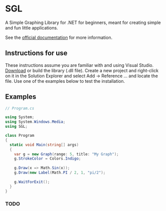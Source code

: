 # SGL
A Simple Graphing Library for .NET for beginners, meant for creating simple and fun little applications.

See the [official documentation](https://veselink1.github.io/SGL-Docs/annotated.html) for more information.

## Instructions for use
These instructions assume you are familiar with and using Visual Studio. 
[Download](https://github.com/veselink1/SGL/releases) or build the library (.dll file). 
Create a new project and right-click on it in the Solution Explorer and select Add -> Reference ... and locate the file.
Use one of the examples below to test the installation.

## Examples

```csharp
// Program.cs

using System;
using System.Windows.Media;
using SGL;

class Program
{
  static void Main(string[] args)
  {
    var g = new Graph(range: 5, title: "My Graph");
    g.StrokeColor = Colors.Indigo;
    
    g.Draw(x => Math.Sin(x));
    g.Draw(new Label(Math.PI / 2, 1, "pi/2");
    
    g.WaitForExit();
  }
}

```

### TODO
